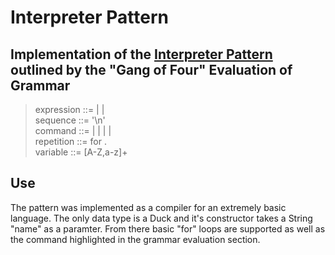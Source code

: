 Interpreter Pattern
=====
Implementation of the [Interpreter Pattern](http://en.wikipedia.org/wiki/Interpreter_pattern) outlined by the "Gang of Four"
Evaluation of Grammar
----
> expression ::= <command> | <sequence> | <repetition>  
> sequence ::= <expression> '\n' <expression>  
> command ::= <fly> | <swim> | <quack> | <left> | <right>  
> repetition ::= for <variable> <variable>.<command>  
> variable ::= [A-Z,a-z]+  

Use
----
The pattern was implemented as a compiler for an extremely basic language. The only data type is a Duck and it's constructor takes a String "name" as a paramter. From there basic "for" loops are supported as well as the command highlighted in the grammar evaluation section. 

